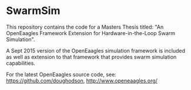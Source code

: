 # SwarmSim
This repository contains the code for a Masters Thesis titled: 
"An OpenEaagles Framework Extension for Hardware-in-the-Loop Swarm Simulation".

A Sept 2015 version of the OpenEaagles simulation framework is included
as well as extension to that framework that provides swarm simulation capabilities.

For the latest OpenEaagles source code, see: https://github.com/doughodson, http://www.openeaagles.org/
